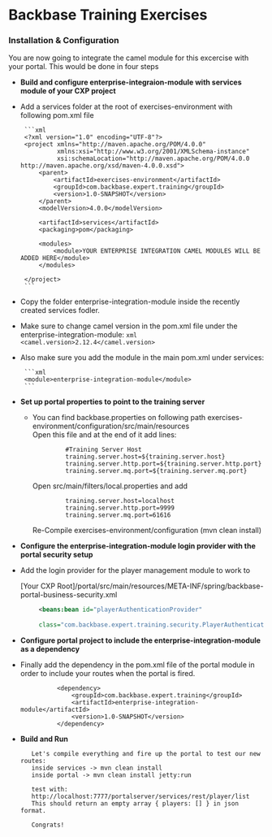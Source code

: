# Backbase Training Exercises

### Installation & Configuration

You are now going to integrate the camel module for this excercise with your portal.
This would be done in four steps 

- **Build and configure enterprise-integraion-module with services  module of your CXP project**
 -  Add a services folder at the root of exercises-environment with following pom.xml file

         ```xml
         <?xml version="1.0" encoding="UTF-8"?>
         <project xmlns="http://maven.apache.org/POM/4.0.0"
                  xmlns:xsi="http://www.w3.org/2001/XMLSchema-instance"
                  xsi:schemaLocation="http://maven.apache.org/POM/4.0.0 http://maven.apache.org/xsd/maven-4.0.0.xsd">
             <parent>
                 <artifactId>exercises-environment</artifactId>
                 <groupId>com.backbase.expert.training</groupId>
                 <version>1.0-SNAPSHOT</version>
             </parent>
             <modelVersion>4.0.0</modelVersion>
         
             <artifactId>services</artifactId>
             <packaging>pom</packaging>
         
             <modules>
                 <module>YOUR ENTERPRISE INTEGRATION CAMEL MODULES WILL BE ADDED HERE</module>
             </modules>
         
         </project>
         ```

  - Copy the folder enterprise-integration-module inside the recently created services fodler.

   
  - Make sure to change camel version in the pom.xml file under the enterprise-integration-module:
         ```xml
         <camel.version>2.12.4</camel.version>
         ```
  - Also make sure you add the module in the main pom.xml under services:

         ```xml
         <module>enterprise-integration-module</module>
         ```

- **Set up portal properties to point to the training server**

  - You can find backbase.properties on following path exercises-environment/configuration/src/main/resources  
    Open this file and at the end of it add lines:

    ```    
             #Training Server Host
             training.server.host=${training.server.host}
             training.server.http.port=${training.server.http.port}
             training.server.mq.port=${training.server.mq.port}
    ```

    Open src/main/filters/local.properties and add
             
    ```
             training.server.host=localhost
             training.server.http.port=9999
             training.server.mq.port=61616
    ```

    Re-Compile exercises-environment/configuration  (mvn clean install)


- **Configure the enterprise-integration-module login provider with the portal security setup**

 - Add the login provider for the player management module to work to

    [Your CXP Root]/portal/src/main/resources/META-INF/spring/backbase-portal-business-security.xml

    ```xml
         <beans:bean id="playerAuthenticationProvider"            
         
         class="com.backbase.expert.training.security.PlayerAuthenticationProvider"/> 
    ```

- **Configure portal project to include the enterprise-integration-module as a dependency**

 - Finally add the dependency in the pom.xml file of the portal module in order to include your routes when the portal is fired.

   ```
             <dependency>
                 <groupId>com.backbase.expert.training</groupId>
                 <artifactId>enterprise-integration-module</artifactId>
                 <version>1.0-SNAPSHOT</version>
             </dependency>
   ```


- **Build and Run** 

         Let's compile everything and fire up the portal to test our new routes:
         inside services -> mvn clean install
         inside portal -> mvn clean install jetty:run
         
         test with:
         http://localhost:7777/portalserver/services/rest/player/list
         This should return an empty array { players: [] } in json format.
         
         Congrats!
